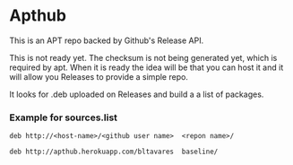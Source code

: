 # Apthub

This is an APT repo backed by Github's Release API.

This is not ready yet. The checksum is not being generated yet, which is required by apt.
When it is ready the idea will be that you can host it and it will allow you Releases to provide a simple repo.

It looks for .deb uploaded on Releases and build a a list of packages.

### Example for sources.list

```
deb http://<host-name>/<github user name>  <repon name>/
```

```
deb http://apthub.herokuapp.com/bltavares  baseline/
```
